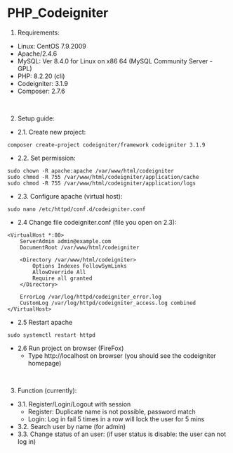 # PHP_Codeigniter
1. Requirements:
- Linux: CentOS 7.9.2009
- Apache/2.4.6
- MySQL: Ver 8.4.0 for Linux on x86 64 (MySQL Community Server - GPL)
- PHP: 8.2.20 (cli)
- Codeigniter: 3.1.9
- Composer: 2.7.6

</br>

2. Setup guide:
- 2.1. Create new project:   
```
composer create-project codeigniter/framework codeigniter 3.1.9
```
- 2.2. Set permission:   
```
sudo chown -R apache:apache /var/www/html/codeigniter   
sudo chmod -R 755 /var/www/html/codeigniter/application/cache   
sudo chmod -R 755 /var/www/html/codeigniter/application/logs    
```
- 2.3. Configure apache (virtual host):
```
sudo nano /etc/httpd/conf.d/codeigniter.conf
```  
- 2.4 Change file codeigniter.conf (file you open on 2.3):   
```
<VirtualHost *:80>
    ServerAdmin admin@example.com
    DocumentRoot /var/www/html/codeigniter

    <Directory /var/www/html/codeigniter>
        Options Indexes FollowSymLinks
        AllowOverride All
        Require all granted
    </Directory>

    ErrorLog /var/log/httpd/codeigniter_error.log
    CustomLog /var/log/httpd/codeigniter_access.log combined
</VirtualHost>
```
- 2.5 Restart apache
```
sudo systemctl restart httpd  
```
- 2.6 Run project on browser (FireFox)
  + Type http://localhost on browser (you should see the codeigniter homepage)

</br>

3. Function (currently):
- 3.1. Register/Login/Logout with session
    + Register: Duplicate name is not possible, password match
    + Login: Log in fail 5 times in a row will lock the user for 5 mins
- 3.2. Search user by name (for admin)
- 3.3. Change status of an user: (if user status is disable: the user can not log in)
